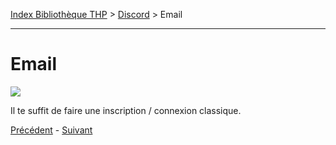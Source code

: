 [Index Bibliothèque THP](https://github.com/TheHackingProject/bibliotheque-THP) > [Discord](https://github.com/TheHackingProject/bibliotheque-THP/blob/master/sommaires/tuto_discord.md) > Email

___

# Email

![](https://i.imgur.com/92MIy25.png)

Il te suffit de faire une inscription / connexion classique. 


[Précédent](https://github.com/TheHackingProject/bibliotheque-THP/blob/master/tuto_discord/invitation_sur_le_discord.md) - [Suivant](https://github.com/TheHackingProject/bibliotheque-THP/blob/master/tuto_discord/connexion.md)